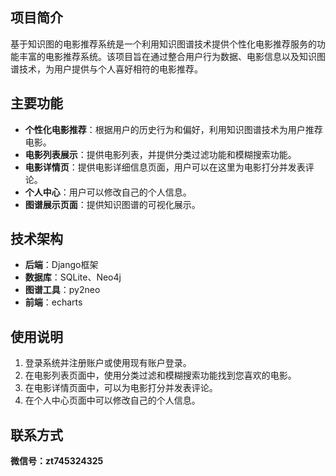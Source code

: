 ## 项目简介

基于知识图的电影推荐系统是一个利用知识图谱技术提供个性化电影推荐服务的功能丰富的电影推荐系统。该项目旨在通过整合用户行为数据、电影信息以及知识图谱技术，为用户提供与个人喜好相符的电影推荐。

## 主要功能

- **个性化电影推荐**：根据用户的历史行为和偏好，利用知识图谱技术为用户推荐电影。
- **电影列表展示**：提供电影列表，并提供分类过滤功能和模糊搜索功能。
- **电影详情页**：提供电影详细信息页面，用户可以在这里为电影打分并发表评论。
- **个人中心**：用户可以修改自己的个人信息。
- **图谱展示页面**：提供知识图谱的可视化展示。

## 技术架构

- **后端**：Django框架
- **数据库**：SQLite、Neo4j
- **图谱工具**：py2neo
- **前端**：echarts

## 使用说明

1. 登录系统并注册账户或使用现有账户登录。
2. 在电影列表页面中，使用分类过滤和模糊搜索功能找到您喜欢的电影。
3. 在电影详情页面中，可以为电影打分并发表评论。
4. 在个人中心页面中可以修改自己的个人信息。

## 联系方式

**微信号：zt745324325**